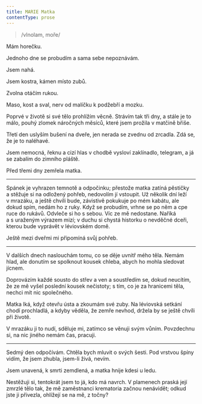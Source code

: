 ```yaml
---
title: MARIE Matka
contentType: prose
---
```


<section>

> /vlnolam, moře/

Mám horečku.

</section>

<section>

Jednoho dne se probudím a sama sebe nepoznávám.

Jsem nahá.

Jsem kostra, kámen místo zubů.

Zvolna otáčím rukou.

Maso, kost a sval, nerv od malíčku k podžebří a mozku.

</section>

<section>

Poprvé v životě si své tělo prohlížím věcně. Strávím tak tři dny, a stále je to málo, pouhý zlomek náročných měsíců, které jsem prožila v matčině břiše.

</section>

<section>

Třetí den uslyším bušení na dveře, jen nerada se zvednu od zrcadla. Zdá se, že je to naléhavé.

Jsem nemocná, řeknu a cizí hlas v chodbě vysloví zaklínadlo, telegram, a já se zabalím do zimního pláště.

</section>

<section>

Před třemi dny zemřela matka.

* * *

Spánek je vyhrazen temnotě a odpočinku; přestože matka zatíná pěstičky a stěžuje si na odložený pohřeb, nedovolím jí vstoupit. Už několik dní leží v mrazáku, a ještě chvíli bude, závistivě pokukuje po mém kabátu, ale dokud spím, nedám ho z ruky. Když se probudím, vrhne se po něm a cpe ruce do rukávů. Odvleče si ho s sebou. Víc ze mě nedostane. Naříká a s uraženým výrazem mizí; v duchu si chystá historku o nevděčné dceři, kterou bude vyprávět v léviovském domě.

Ještě mezi dveřmi mi připomíná svůj pohřeb.

* * *

V dalších dnech naslouchám tomu, co se děje uvnitř mého těla. Nemám hlad, ale donutím se spolknout kousek chleba, abych ho mohla sledovat jícnem.

Doprovázím každé sousto do střev a ven a soustředím se, dokud neucítím, že ze mě vyšel poslední kousek nečistoty; s tím, co je za hranicemi těla, nechci mít nic společného.

Matka lká, když otevřu ústa a zkoumám své zuby. Na léviovská setkání chodí prochladlá, a kdyby věděla, že zemře nevhod, držela by se ještě chvíli při životě.

V mrazáku ji to nudí, sděluje mi, zatímco se věnuji svým vůním. Povzdechnu si, na nic jiného nemám čas, pracuji.

* * *

Sedmý den odpočívám. Chtěla bych mluvit o svých šesti. Pod vrstvou špíny vidím, že jsem zhubla, jsem-li živá, nevím.

Jsem unavená, k smrti zemdlená, a matka hnije kdesi u ledu.

Nestěžuji si, tentokrát jsem to já, kdo má navrch. V plamenech praská její zmrzlé tělo tak, že mě zaměstnanci krematoria začnou nenávidět; odkud jste ji přivezla, ohlížejí se na mě, z točny?

</section>
